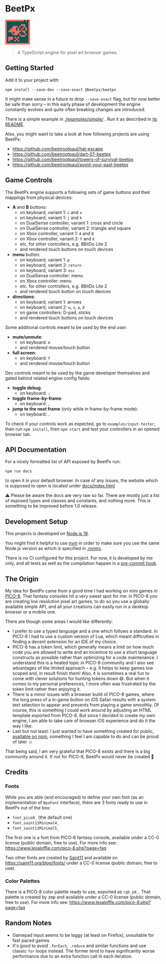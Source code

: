 # BeetPx

![BeetPx logo](<./logo/BeetPx%20logo%20(x5).png>)

> A TypeScript engine for pixel art browser games.

## Getting Started

Add it to your project with:

```shell
npm install --save-dev --save-exact @beetpx/beetpx
```

It might make sense in a future to drop `--save-exact` flag, but for now better
be safe than sorry – in this early phase of development the engine constantly
evolves and quite often breaking changes are introduced.

There is a simple example in [./examples/simple/](examples/simple/README.md) .
Run it as described in [its README](examples/simple/README.md).

Also, you might want to take a look at how following projects are using BeetPx:

- https://github.com/beetrootpaul/hat-escape
- https://github.com/beetrootpaul/dart-07-beetpx
- https://github.com/beetrootpaul/towers-of-survival-beetpx
- https://github.com/beetrootpaul/avoid-your-past-beetpx

## Game Controls

The BeetPx engine supports a following sets of game buttons and their mappings
from physical devices:

- **A** and **B** buttons:
  - on keyboard, variant 1: `c` and `x`
  - on keyboard, variant 1: `j` and `k`
  - on DualSense controller, variant 1: cross and circle
  - on DualSense controller, variant 2: triangle and square
  - on Xbox controller, variant 1: `A` and `B`
  - on Xbox controller, variant 2: `Y` and `X`
  - etc. for other controllers, e.g. 8BitDo Lite 2
  - and rendered touch buttons on touch devices
- **menu** button:
  - on keyboard, variant 1: `p`
  - on keyboard, variant 2: `return`
  - on keyboard, variant 3: `esc`
  - on DualSense controller: menu
  - on Xbox controller: menu
  - etc. for other controllers, e.g. 8BitDo Lite 2
  - and rendered touch button on touch devices
- **directions**:
  - on keyboard, variant 1: arrows
  - on keyboard, variant 2: `w`, `s`, `a`, `d`
  - on game controllers: D-pad, sticks
  - and rendered touch buttons on touch devices

Some additional controls meant to be used by the end user:

- **mute/unmute**:
  - on keyboard: `m`
  - and rendered mouse/touch button
- **full screen**:
  - on keyboard: `f`
  - and rendered mouse/touch button

Dev controls meant to be used by the game developer themselves and gated behind
related engine config fields:

- **toggle debug**:
  - on keyboard: `;`
- **toggle frame-by-frame**:
  - on keyboard: `,`
- **jump to the next frame** (only while in frame-by-frame mode):
  - on keyboard: `.`

To check if your controls work as expected, go to `examples/input-tester`, then
run `npm install`, then `npm start` and test your controllers in an opened
browser tab.

## API Documentation

For a nicely formatted list of API exposed by BeetPx run:

```shell
npm run docs
```

to open it in your default browser. In case of any issues, the website which is
supposed to open is located under [docs/index.html](./docs/index.html)

⚠️ Please be aware the docs are very raw so far. There are mostly just a list of
exposed types and classes and constants, and nothing more. This is something to
be improved before 1.0 release.

## Development Setup

This projects is developed on
[Node.js 18](https://nodejs.org/docs/latest-v18.x/api/index.html).

You might find it helpful to use
[nvm](https://github.com/nvm-sh/nvm#installing-and-updating) in order to make
sure you use the same Node.js version as which is specified in [.nvmrc](.nvmrc).

There is no CI configured for this project. For now, it is developed by me only,
and all tests as well as the compilation happen in a
[pre-commit hook](.husky/pre-commit).

## The Origin

My idea for BeetPx came from a good time I had working on mini games in
[PICO-8](https://www.lexaloffle.com/pico-8.php). That fantasy consoles hit a
very sweet spot for me: in PICO-8 you are creating low resolution pixel art
games, to do so you use a globally available simple API, and all your creations
can easily run in a desktop browser or a mobile one.

There are though some areas I would like differently:

- I prefer to use a typed language and a one which follows a standard. In PICO-8
  I had to use a custom version of Lua, which meant difficulties in finding a
  decent extension for an IDE of my choice.
- PICO-8 has a token limit, which generally means a limit on how much code you
  are allowed to write and an incentive to use a short language constructs as
  possible rather than optimizing for a code maintenance. I understand this is a
  heated topic in PICO-8 community and I also see advantages of the limited
  approach – e.g. it helps to keep games low scoped and, in result finish them!
  Also, it is sometimes a real fun to come with clever solutions for hunting
  tokens down 😄. But when it comes to my personal preferences, I more often was
  frustrated by the token limit rather then enjoying it.
- There is a minor issues with a browser build of PICO-8 games, where the long
  press of a in-game button on iOS Safari results with a system text selection
  to appear and prevents from playing a game smoothly. Of course, this is
  something I could work around by adjusting an HTML template exported from
  PICO-8. But since I decided to create my own engine, I am able to take care of
  browser iOS experience and do it the way I like.
- Last but not least: I just wanted to have something created for public,
  [available on npm](https://www.npmjs.com/package/@beetpx/beetpx), something I
  feel I am capable to do and can be proud of later ☺️

That being said, I am very grateful that PICO-8 exists and there is a big
community around it. If not for PICO-8, BeetPx would never be created 💛

## Credits

### Fonts

While you are able (and encouraged) to define your own font (as an
implementation of `BpxFont` interface), there are 3 fonts ready to use in BeetPx
out of the box:

- `font_pico8_` (the default one)
- `font_saint11Minimal4_`
- `font_saint11Minimal5_`

The first one is a font from PICO-8 fantasy console, available under a CC-0
license (public domain, free to use). For more info see:
https://www.lexaloffle.com/pico-8.php?page=faq

Two other fonts are created by [Saint11](https://saint11.org/about/) and
available on https://saint11.org/blog/fonts/ under a CC-0 license (public
domain, free to use).

### Color Palettes

There is a PICO-8 color palette ready to use, exported as `rgb_p8_`. That
palette is created by zep and available under a CC-0 license (public domain,
free to use). For more info see: https://www.lexaloffle.com/pico-8.php?page=faq

## Random Notes

- Gamepad input seems to be laggy (at least on Firefox), unsuitable for fast
  paced games.
- It's good to avoid `.forEach`, `.reduce` and similar functions and use classic
  `for` loops instead. The former tend to have significantly worse performance
  due to an extra function call in each iteration.
